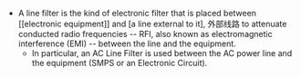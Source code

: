 - A line filter is the kind of electronic filter that is placed between [[electronic equipment]] and [a line external to it], 外部线路 to attenuate conducted radio frequencies -- RFI, also known as electromagnetic interference (EMI) -- between the line and the equipment.
    - In particular, an AC Line Filter is used between the AC power line and the equipment (SMPS or an Electronic Circuit).
